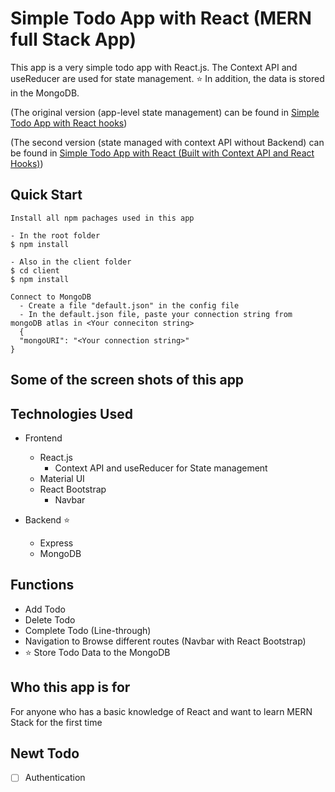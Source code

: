 # Simple Todo App with React (MERN full Stack App)

This app is a very simple todo app with React.js.
The Context API and useReducer are used for state management.
⭐️ In addition, the data is stored in the MongoDB.

(The original version (app-level state management) can be found in [Simple Todo App with React hooks](https://github.com/kjx63pro/simple_todo_app_with_react_hooks))

(The second version (state managed with context API without Backend) can be found in [Simple Todo App with React (Built with Context API and React Hooks)](https://github.com/kjx63pro/simple_todo_app_with_react_context_api_and_react_hooks))

## Quick Start

```
Install all npm pachages used in this app

- In the root folder
$ npm install

- Also in the client folder
$ cd client
$ npm install

Connect to MongoDB
  - Create a file "default.json" in the config file
  - In the default.json file, paste your connection string from mongoDB atlas in <Your conneciton string>
  {
  "mongoURI": "<Your connection string>"
}

```

## Some of the screen shots of this app

## Technologies Used

- Frontend

  - React.js
    - Context API and useReducer for State management
  - Material UI
  - React Bootstrap
    - Navbar

- Backend ⭐️
  - Express
  - MongoDB

## Functions

- Add Todo
- Delete Todo
- Complete Todo (Line-through)
- Navigation to Browse different routes (Navbar with React Bootstrap)
- ⭐️ Store Todo Data to the MongoDB

## Who this app is for

For anyone who has a basic knowledge of React and want to learn MERN Stack for the first time

## Newt Todo

- [ ] Authentication
